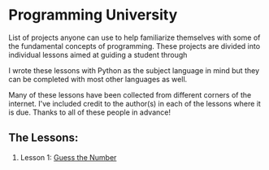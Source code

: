 # Programming University

List of projects anyone can use to help familiarize themselves with some of the
fundamental concepts of programming. These projects are divided into individual
lessons aimed at guiding a student through 

I wrote these lessons with Python as the subject language in mind but they can
be completed with most other languages as well.

Many of these lessons have been collected from different corners of the
internet. I've included credit to the author(s) in each of the lessons where it
is due. Thanks to all of these people in advance!

## The Lessons:

1. Lesson 1: [Guess the Number](Lesson1/README.md)
